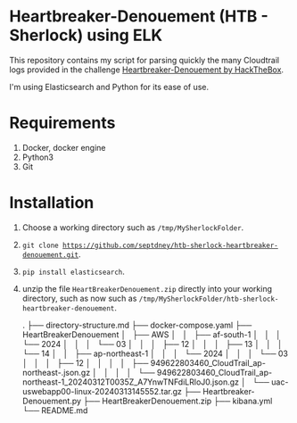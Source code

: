 # Heartbreaker-Denouement (HTB - Sherlock) using ELK

This repository contains my script for parsing quickly the many Cloudtrail logs provided in the challenge [Heartbreaker-Denouement by HackTheBox](https://app.hackthebox.com/sherlocks/Heartbreaker-Denouement).

I'm using Elasticsearch and Python for its ease of use.  

# Requirements

1. Docker, docker engine
2. Python3
3. Git



# Installation

1. Choose a working directory such as <code>/tmp/MySherlockFolder</code>.
2. <code>git clone https://github.com/septdney/htb-sherlock-heartbreaker-denouement.git</code>. 
3. <code>pip install elasticsearch</code>.
4. unzip the file <code>HeartBreakerDenouement.zip</code> directly into your working directory, such as now such as <code>/tmp/MySherlockFolder/htb-sherlock-heartbreaker-denouement</code>.



    .
    ├── directory-structure.md
    ├── docker-compose.yaml
    ├── HeartBreakerDenouement
    │   ├── AWS
    │   │   ├── af-south-1
    │   │   │   └── 2024
    │   │   │       └── 03
    │   │   │           ├── 12
    │   │   │           ├── 13
    │   │   │           └── 14
    │   │   ├── ap-northeast-1
    │   │   │   └── 2024
    │   │   │       └── 03
    │   │   │           ├── 12
    │   │   │           │   ├── 949622803460_CloudTrail_ap-northeast-.json.gz
    │   │   │           │   └── 949622803460_CloudTrail_ap-northeast-1_20240312T0035Z_A7YnwTNFdiLRloJ0.json.gz
    │   └── uac-uswebapp00-linux-20240313145552.tar.gz
    ├── Heartbreaker-Denouement.py
    ├── HeartBreakerDenouement.zip
    ├── kibana.yml
    └── README.md